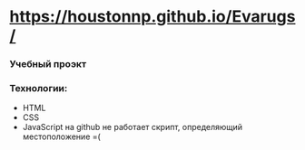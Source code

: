 # https://houstonnp.github.io/Evarugs/
### Учебный проэкт
### Технологии:
- HTML
- CSS
- JavaScript
на github не работает скрипт, определяющий местоположение =(
